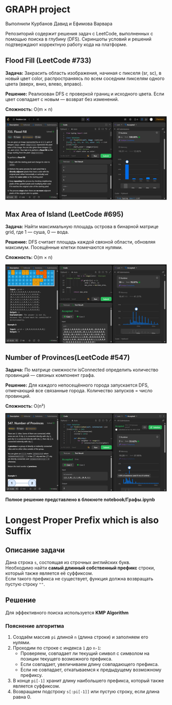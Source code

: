 ﻿# GRAPH project

Выполнили Курбанов Давид и Ефимова Варвара

Репозиторий содержит решения задач с LeetCode, выполненных с помощью поиска в глубину (DFS).
Скриншоты условий и решений подтверждают корректную работу кода на платформе.

## Flood Fill (LeetCode #733)
**Задача:**
Закрасить область изображения, начиная с пикселя (sr, sc), в новый цвет color, распространяясь по всем соседним пикселям одного цвета (вверх, вниз, влево, вправо).

**Решение:**
Реализован DFS с проверкой границ и исходного цвета.
Если цвет совпадает с новым — возврат без изменений.

**Сложность:**
O(m × n)

![](images/flood_fill.jpg)

## Max Area of Island (LeetCode #695)
**Задача:**
Найти максимальную площадь острова в бинарной матрице grid, где 1 — суша, 0 — вода.

**Решение:**
DFS считает площадь каждой связной области, обновляя максимум.
Посещённые клетки помечаются нулями.

**Сложность:** 
O(m × n)

![](images/Max_Area_of_Island.jpg)

## Number of Provinces(LeetCode #547)
**Задача:**
По матрице смежности isConnected определить количество провинций — связных компонент графа.

**Решение:**
Для каждого непосещённого города запускается DFS, отмечающий все связанные города.
Количество запусков = число провинций.

**Сложность:** 
O(n²)

![](images/number_of_provinces.jpg)

**Полное решение представлено в блокноте notebook/Графы.ipynb**

# Longest Proper Prefix which is also Suffix

## Описание задачи
Дана строка `s`, состоящая из строчных английских букв.  
Необходимо найти **самый длинный собственный префикс** строки, который также является её суффиксом.  
Если такого префикса не существует, функция должна возвращать пустую строку `""`.

## Решение

Для эффективного поиска используется **KMP Algorithm**

### Пояснение алгоритма

1. Создаём массив `pi` длиной `n` (длина строки) и заполняем его нулями.
2. Проходим по строке с индекса `1` до `n-1`:
   - Проверяем, совпадает ли текущий символ с символом на позиции текущего возможного префикса.
   - Если совпадает, увеличиваем длину совпадающего префикса.
   - Если не совпадает, откатываемся к предыдущему возможному префиксу.
3. В конце `pi[-1]` хранит длину наибольшего префикса, который также является суффиксом.
4. Возвращаем подстроку `s[:pi[-1]]` или пустую строку, если длина равна 0.

